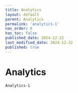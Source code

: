```yaml
---
title: Analytics
layout: default
parent: Analytics
permalink: 'analytics-1'
nav_order: 8
has_toc: false
published_date: 2024-12-22
last_modified_date: 2024-12-22
published: true
---
```


# Analytics

`Analytics-1`<br>